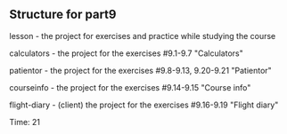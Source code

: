 ## Structure for part9

lesson - the project for exercises and practice while studying the course

calculators - the project for the exercises #9.1-9.7 "Calculators"

patientor - the project for the exercises #9.8-9.13, 9.20-9.21 "Patientor"

courseinfo - the project for the exercises #9.14-9.15 "Course info"

flight-diary - (client) the project for the exercises #9.16-9.19 "Flight diary"

Time: 21
